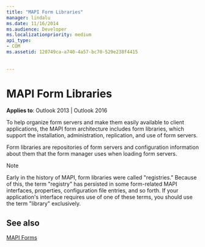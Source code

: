 ```yaml
---
title: "MAPI Form Libraries"
manager: lindalu
ms.date: 11/16/2014
ms.audience: Developer
ms.localizationpriority: medium
api_type:
- COM
ms.assetid: 120749ca-a740-4a57-bc70-529e238f4415
 
 
---
```


# MAPI Form Libraries

  
  
**Applies to**: Outlook 2013 | Outlook 2016 
  
To help organize form servers and make them easily available to client applications, the MAPI form architecture includes form libraries, which support the installation, administration, replication, and use of form servers.
  
Form libraries are repositories of form servers and configuration information about them that the form manager uses when loading form servers. 
  
> [!NOTE]
> Early in the history of MAPI, form libraries were called "registries." Because of this, the term "registry" has persisted in some form-related MAPI interfaces, properties, configuration file entries, and so forth. If your application's interface requires use of one of these terms, you should use the term "library" exclusively. 
  
## See also



[MAPI Forms](mapi-forms.md)

